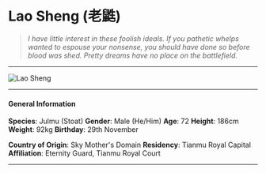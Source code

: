 # Lao Sheng (老鼪)

>*I have little interest in these foolish ideals. If you pathetic whelps wanted to espouse your nonsense, you should have done so before blood was shed. Pretty dreams have no place on the battlefield.*

___
![](https://i.imgur.com/EstnFbg.png "Lao Sheng")
___

#### General Information

**Species**: Julmu (Stoat)
**Gender**: Male (He/Him)
**Age**: 72
**Height**: 186cm
**Weight**: 92kg
**Birthday**: 29th November

**Country of Origin**: Sky Mother's Domain
**Residency**: Tianmu Royal Capital
**Affiliation**: Eternity Guard, Tianmu Royal Court

___